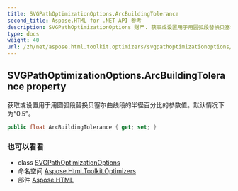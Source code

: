 ```yaml
---
title: SVGPathOptimizationOptions.ArcBuildingTolerance
second_title: Aspose.HTML for .NET API 参考
description: SVGPathOptimizationOptions 财产. 获取或设置用于用圆弧段替换贝塞尔曲线段的半径百分比的参数值默认情况下为0.5
type: docs
weight: 40
url: /zh/net/aspose.html.toolkit.optimizers/svgpathoptimizationoptions/arcbuildingtolerance/
---
```

## SVGPathOptimizationOptions.ArcBuildingTolerance property

获取或设置用于用圆弧段替换贝塞尔曲线段的半径百分比的参数值。默认情况下为“0.5”。

```csharp
public float ArcBuildingTolerance { get; set; }
```

### 也可以看看

* class [SVGPathOptimizationOptions](../)
* 命名空间 [Aspose.Html.Toolkit.Optimizers](../../svgpathoptimizationoptions/)
* 部件 [Aspose.HTML](../../../)


